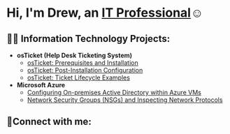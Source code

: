 <h1>Hi, I'm Drew, an <a href="https://linkedin.com/in/drew-zipfel-91a030370/">IT Professional</a>☺</h1>

<h2>👨‍💻 Information Technology Projects:</h2>

- <b>osTicket (Help Desk Ticketing System)</b>
  - [osTicket: Prerequisites and Installation](https://github.com/dzipfel95/osticket-prereqs)
  - [osTicket: Post-Installation Configuration](https://github.com/dzipfel95/post-install-config)
  - [osTicket: Ticket Lifecycle Examples](https://github.com/dzipfel95/ticket-lifecycle)
- <b>Microsoft Azure</b>
  - [Configuring On-premises Active Directory within Azure VMs](https://github.com/dzipfel95/configure-ad)
  - [Network Security Groups (NSGs) and Inspecting Network Protocols](https://github.com/dzipfel95)

<h2>🤳Connect with me:</h2>


